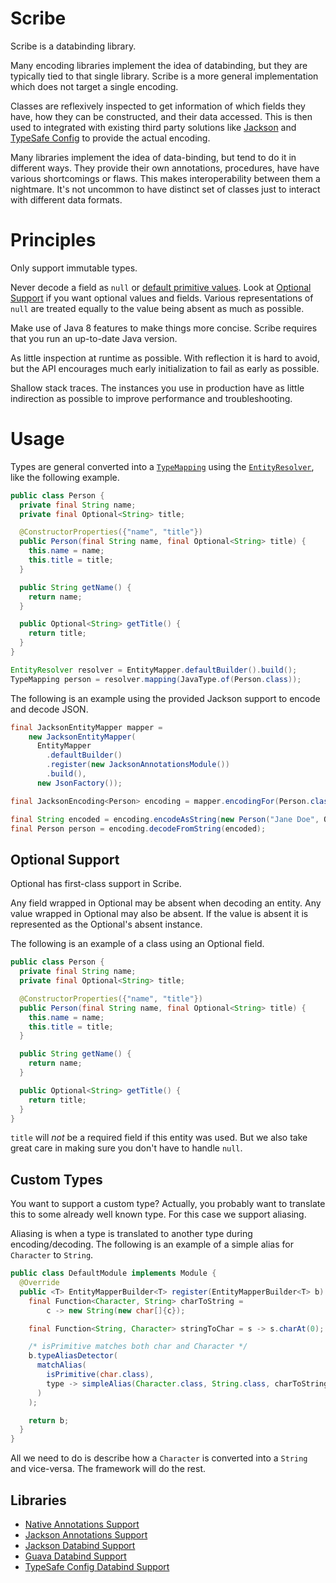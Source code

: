# Scribe

Scribe is a databinding library.

Many encoding libraries implement the idea of databinding, but they are
typically tied to that single library. Scribe is a more general
implementation which does not target a single encoding.
 
Classes are reflexively inspected to get information of which fields
they have, how they can be constructed, and their data accessed. This is
then used to integrated with existing third party solutions like
[Jackson][jackson] and [TypeSafe Config][typesafe] to provide the actual
encoding.

Many libraries implement the idea of data-binding, but tend to do it in
different ways. They provide their own annotations, procedures, have
have various shortcomings or flaws.
This makes interoperability between them a nightmare. It's not uncommon
to have distinct set of classes just to interact with different data
formats.

[jackson]: https://github.com/FasterXML/jackson
[typesafe]: https://github.com/typesafehub/config

# Principles

Only support immutable types.

Never decode a field as `null` or
[default primitive values][default-values]. Look at
[Optional Support](#optional-support) if you want optional values and
fields. Various representations of `null` are treated equally to the
value being absent as much as possible.

Make use of Java 8 features to make things more concise. Scribe requires
that you run an up-to-date Java version.

As little inspection at runtime as possible. With reflection it is hard
to avoid, but the API encourages much early initialization to fail as
early as possible.

Shallow stack traces. The instances you use in production have as little
indirection as possible to improve performance and troubleshooting.

[default-values]: http://docs.oracle.com/javase/tutorial/java/nutsandbolts/datatypes.html

# Usage

Types are general converted into a [`TypeMapping`][typemapping] using the
[`EntityResolver`][entityresolver], like the following example.

```java
public class Person {
  private final String name;
  private final Optional<String> title;

  @ConstructorProperties({"name", "title"})
  public Person(final String name, final Optional<String> title) {
    this.name = name;
    this.title = title;
  }

  public String getName() {
    return name;
  }

  public Optional<String> getTitle() {
    return title;
  }
}
```

```java
EntityResolver resolver = EntityMapper.defaultBuilder().build();
TypeMapping person = resolver.mapping(JavaType.of(Person.class));
```

The following is an example using the provided Jackson support to encode and
decode JSON.

```java
final JacksonEntityMapper mapper =
    new JacksonEntityMapper(
      EntityMapper
        .defaultBuilder()
        .register(new JacksonAnnotationsModule())
        .build(),
      new JsonFactory());

final JacksonEncoding<Person> encoding = mapper.encodingFor(Person.class);

final String encoded = encoding.encodeAsString(new Person("Jane Doe", Optional.of("Doctor")));
final Person person = encoding.decodeFromString(encoded);
```

[typemapping]: /api/src/main/java/eu/toolchain/scribe/typemapping/TypeMapping.java
[entityresolver]: /api/src/main/java/eu/toolchain/scribe/EntityResolver.java

## Optional Support

Optional has first-class support in Scribe.

Any field wrapped in Optional may be absent when decoding an entity. Any
value wrapped in Optional may also be absent. If the value is absent it
is represented as the Optional's absent instance.

The following is an example of a class using an Optional field.

```java
public class Person {
  private final String name;
  private final Optional<String> title;

  @ConstructorProperties({"name", "title"})
  public Person(final String name, final Optional<String> title) {
    this.name = name;
    this.title = title;
  }

  public String getName() {
    return name;
  }

  public Optional<String> getTitle() {
    return title;
  }
}
```

`title` will _not_ be a required field if this entity was used. But we
also take great care in making sure you don't have to handle `null`.

## Custom Types

You want to support a custom type? Actually, you probably want to
translate this to some already well known type. For this case we support
aliasing.

Aliasing is when a type is translated to another type during
encoding/decoding. The following is an example of a simple alias for
`Character` to `String`.

```java
public class DefaultModule implements Module {
  @Override
  public <T> EntityMapperBuilder<T> register(EntityMapperBuilder<T> b) {
    final Function<Character, String> charToString =
        c -> new String(new char[]{c});

    final Function<String, Character> stringToChar = s -> s.charAt(0);

    /* isPrimitive matches both char and Character */
    b.typeAliasDetector(
      matchAlias(
        isPrimitive(char.class),
        type -> simpleAlias(Character.class, String.class, charToString, stringToChar)
      )
    );

    return b;
  }
}
```

All we need to do is describe how a `Character` is converted into a
`String` and vice-versa. The framework will do the rest.

## Libraries

* [Native Annotations Support](/annotations)
* [Jackson Annotations Support](/annotations-jackson)
* [Jackson Databind Support](/databind-jackson)
* [Guava Databind Support](/databind-guava)
* [TypeSafe Config Databind Support](/databind-typesafe)
